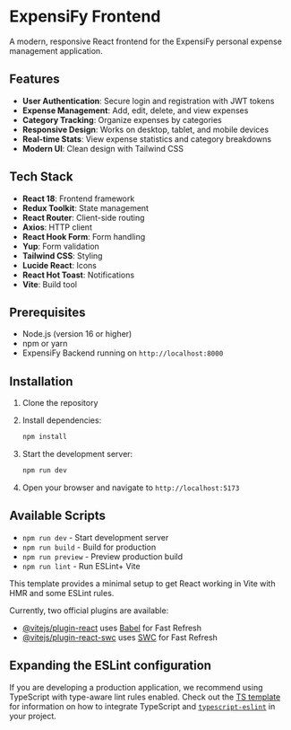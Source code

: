 # ExpensiFy Frontend

A modern, responsive React frontend for the ExpensiFy personal expense management application.

## Features

- **User Authentication**: Secure login and registration with JWT tokens
- **Expense Management**: Add, edit, delete, and view expenses
- **Category Tracking**: Organize expenses by categories
- **Responsive Design**: Works on desktop, tablet, and mobile devices
- **Real-time Stats**: View expense statistics and category breakdowns
- **Modern UI**: Clean design with Tailwind CSS

## Tech Stack

- **React 18**: Frontend framework
- **Redux Toolkit**: State management
- **React Router**: Client-side routing
- **Axios**: HTTP client
- **React Hook Form**: Form handling
- **Yup**: Form validation
- **Tailwind CSS**: Styling
- **Lucide React**: Icons
- **React Hot Toast**: Notifications
- **Vite**: Build tool

## Prerequisites

- Node.js (version 16 or higher)
- npm or yarn
- ExpensiFy Backend running on `http://localhost:8000`

## Installation

1. Clone the repository
2. Install dependencies:
   ```bash
   npm install
   ```

3. Start the development server:
   ```bash
   npm run dev
   ```

4. Open your browser and navigate to `http://localhost:5173`

## Available Scripts

- `npm run dev` - Start development server
- `npm run build` - Build for production
- `npm run preview` - Preview production build
- `npm run lint` - Run ESLint+ Vite

This template provides a minimal setup to get React working in Vite with HMR and some ESLint rules.

Currently, two official plugins are available:

- [@vitejs/plugin-react](https://github.com/vitejs/vite-plugin-react/blob/main/packages/plugin-react) uses [Babel](https://babeljs.io/) for Fast Refresh
- [@vitejs/plugin-react-swc](https://github.com/vitejs/vite-plugin-react/blob/main/packages/plugin-react-swc) uses [SWC](https://swc.rs/) for Fast Refresh

## Expanding the ESLint configuration

If you are developing a production application, we recommend using TypeScript with type-aware lint rules enabled. Check out the [TS template](https://github.com/vitejs/vite/tree/main/packages/create-vite/template-react-ts) for information on how to integrate TypeScript and [`typescript-eslint`](https://typescript-eslint.io) in your project.
